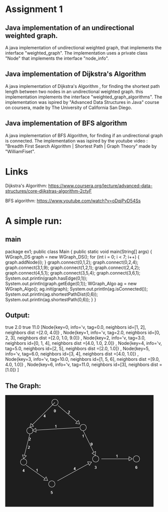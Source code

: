 Assignment 1
============

Java implementation of an undirectional weighted graph.
-------------------------------------------------------

A java implementation of undirectional weighted graph, 
that implements the interface "weighted_graph".
The implementation uses a private class "Node" that implements the interface "node_info".

Java implementation of Dijkstra's Algorithm
--------------------------------------------

A java implementation of Dijkstra's Algorithm , 
for finding the shortest path length between two nodes in an undirectional weighted graph.
this implementation implements the interface "weighted_graph_algorithms".
The implementation was ispired by  "Advanced Data Structures in Java" course on coursera,
made by The University of California San Diego.

Java implementation of BFS algorithm
------------------------------------

A java implementation of BFS Algorithm,
for finding if an undirectional graph is connected.
The implementation was ispired by the youtube video :
"Breadth First Search Algorithm | Shortest Path | Graph Theory"
made by "WilliamFiset".

Links
=====
Dijkstra's Algorithm:
https://www.coursera.org/lecture/advanced-data-structures/core-dijkstras-algorithm-2ctyF

BFS algorithm:
https://www.youtube.com/watch?v=oDqjPvD54Ss

A simple run:
=============
main
-----

package ex1;
public class Main {
    public static void main(String[] args) {
        WGraph_DS graph = new WGraph_DS();
        for (int i = 0; i < 7; i++) {
            graph.addNode(i);
        }
        graph.connect(0,1,2);
        graph.connect(0,2,4);
        graph.connect(3,1,9);
        graph.connect(1,2,1);
        graph.connect(2,4,2);
        graph.connect(4,5,1);
        graph.connect(3,5,4);
        graph.connect(3,6,1);
        System.out.println(graph.hasEdge(0,1));
        System.out.println(graph.getEdge(0,1));
        WGraph_Algo ag = new WGraph_Algo();
        ag.init(graph);
        System.out.println(ag.isConnected());
        System.out.println(ag.shortestPathDist(0,6));
        System.out.println(ag.shortestPath(0,6));
    }
}

Output:
-------
true
2.0
true
11.0
[Node{key=0, info='v, tag=0.0, neighbors id=[1, 2], neighbors dist =[2.0, 4.0]}
, Node{key=1, info='v, tag=2.0, neighbors id=[0, 2, 3], neighbors dist =[2.0, 1.0, 9.0]}
, Node{key=2, info='v, tag=3.0, neighbors id=[0, 1, 4], neighbors dist =[4.0, 1.0, 2.0]}
, Node{key=4, info='v, tag=5.0, neighbors id=[2, 5], neighbors dist =[2.0, 1.0]}
, Node{key=5, info='v, tag=6.0, neighbors id=[3, 4], neighbors dist =[4.0, 1.0]}
, Node{key=3, info='v, tag=10.0, neighbors id=[1, 5, 6], neighbors dist =[9.0, 4.0, 1.0]}
, Node{key=6, info='v, tag=11.0, neighbors id=[3], neighbors dist =[1.0]}
]

The Graph:
----------

![graph](/images/graph.png)